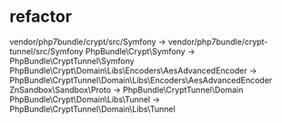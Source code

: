 # refactor

vendor/php7bundle/crypt/src/Symfony -> vendor/php7bundle/crypt-tunnel/src/Symfony
PhpBundle\Crypt\Symfony -> PhpBundle\CryptTunnel\Symfony
PhpBundle\Crypt\Domain\Libs\Encoders\AesAdvancedEncoder -> PhpBundle\CryptTunnel\Domain\Libs\Encoders\AesAdvancedEncoder
ZnSandbox\Sandbox\Proto -> PhpBundle\CryptTunnel\Domain
PhpBundle\Crypt\Domain\Libs\Tunnel -> PhpBundle\CryptTunnel\Domain\Libs\Tunnel
